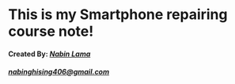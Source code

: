 # This is my Smartphone repairing course note!
#### Created By: [*Nabin Lama*](https://lamanabin.com/)
##### *nabinghising406@gmail.com*
